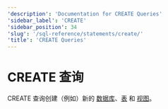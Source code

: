 ```yaml
---
'description': 'Documentation for CREATE Queries'
'sidebar_label': 'CREATE'
'sidebar_position': 34
'slug': '/sql-reference/statements/create/'
'title': 'CREATE Queries'
---
```





# CREATE 查询

CREATE 查询创建（例如）新的 [数据库](/sql-reference/statements/create/database.md)、[表](/sql-reference/statements/create/table.md) 和 [视图](/sql-reference/statements/create/view.md)。

